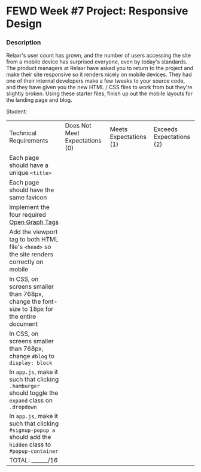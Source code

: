 # FEWD Week #7 Project: Responsive Design

### Description

Relaxr's user count has grown, and the number of users accessing the site from a mobile device has surprised everyone, even by today's standards. The product managers at Relaxr have asked you to return to the project and make their site responsive so it renders nicely on mobile devices. They had one of their internal developers make a few tweaks to your source code, and they have given you the new HTML / CSS files to work from but they're slightly broken. Using these starter files, finish up out the mobile layouts for the landing page and blog.

Student:

| | | | |
|-----------------------------------------------------------------------------------------------|--------------------------------|------------------------|--------------------------|
| Technical Requirements                                                                        | Does Not Meet Expectations (0) | Meets Expectations (1) | Exceeds Expectations (2) |
| Each page should have a unique `<title>`                                                                      | | | |
| Each page should have the same favicon                                                                        | | | |
| Implement the four required [Open Graph Tags](https://opengraphcheck.com/)                                    | | | |
| Add the viewport tag to both HTML file's `<head>` so the site renders correctly on mobile                     | | | |
| In CSS, on screens smaller than 768px, change the font-size to 18px for the entire document                   | | | |
| In CSS, on screens smaller than 768px, change `#blog` to `display: block`                                     | | | |
| In `app.js`, make it such that clicking `.hamburger` should toggle the `expand` class on `.dropdown`          | | | |
| In `app.js`, make it such that clicking `#signup-popup a` should add the `hidden` class to `#popup-container` | | | |
| TOTAL: ______/16                                                                                              | | | |
